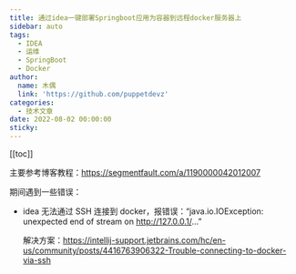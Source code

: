 ```yaml
---
title: 通过idea一键部署Springboot应用为容器到远程docker服务器上
sidebar: auto
tags:
  - IDEA
  - 运维
  - SpringBoot
  - Docker
author:
  name: 木偶
  link: 'https://github.com/puppetdevz'
categories:
  - 技术文章
date: 2022-08-02 00:00:00
sticky:
---
```


<!-- more -->

[[toc]]

主要参考博客教程：<https://segmentfault.com/a/1190000042012007>

期间遇到一些错误：

- idea 无法通过 SSH 连接到 docker，报错误：“java.io.IOException: unexpected end of stream on <http://127.0.0.1/>…”

  解决方案：<https://intellij-support.jetbrains.com/hc/en-us/community/posts/4416763906322-Trouble-connecting-to-docker-via-ssh>
